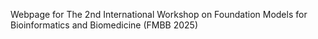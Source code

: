 Webpage for The 2nd International Workshop on Foundation Models for Bioinformatics and Biomedicine (FMBB 2025)
